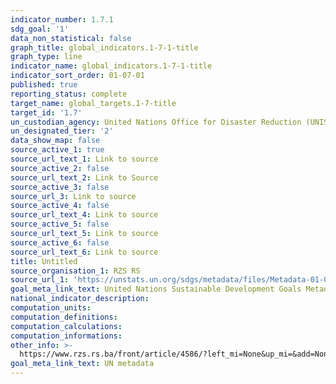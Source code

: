 ```yaml
---
indicator_number: 1.7.1
sdg_goal: '1'
data_non_statistical: false
graph_title: global_indicators.1-7-1-title
graph_type: line
indicator_name: global_indicators.1-7-1-title
indicator_sort_order: 01-07-01
published: true
reporting_status: complete
target_name: global_targets.1-7-title
target_id: '1.7'
un_custodian_agency: United Nations Office for Disaster Reduction (UNISDR)
un_designated_tier: '2'
data_show_map: false
source_active_1: true
source_url_text_1: Link to source
source_active_2: false
source_url_text_2: Link to Source
source_active_3: false
source_url_3: Link to source
source_active_4: false
source_url_text_4: Link to source
source_active_5: false
source_url_text_5: Link to source
source_active_6: false
source_url_text_6: Link to source
title: Untitled
source_organisation_1: RZS RS
source_url_1: 'https://unstats.un.org/sdgs/metadata/files/Metadata-01-05-01.pdf '
goal_meta_link_text: United Nations Sustainable Development Goals Metadata (PDF 224 KB)
national_indicator_description: 
computation_units: 
computation_definitions: 
computation_calculations: 
computation_informations: 
other_info: >-
  https://www.rzs.rs.ba/front/article/4586/?left_mi=None&up_mi=&add=None
goal_meta_link_text: UN metadata
---
```

